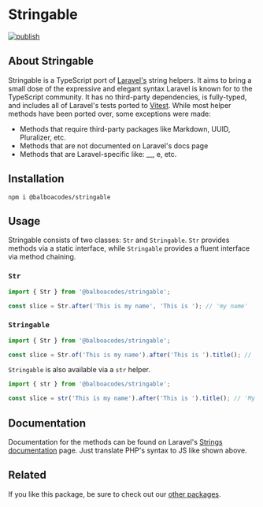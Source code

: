 # Stringable

[![publish](https://github.com/balboacodes/stringable/actions/workflows/publish.yml/badge.svg)](https://github.com/balboacodes/stringable/actions/workflows/publish.yml)

## About Stringable

Stringable is a TypeScript port of [Laravel's](https://github.com/laravel/laravel) string helpers. It aims to bring a small dose of the expressive and elegant syntax Laravel is known for to the TypeScript community. It has no third-party dependencies, is fully-typed, and includes all of Laravel's tests ported to [Vitest](https://github.com/vitest-dev/vitest). While most helper methods have been ported over, some exceptions were made:

- Methods that require third-party packages like Markdown, UUID, Pluralizer, etc.
- Methods that are not documented on Laravel's docs page
- Methods that are Laravel-specific like: \_\_, e, etc.

## Installation

`npm i @balboacodes/stringable`

## Usage

Stringable consists of two classes: `Str` and `Stringable`. `Str` provides methods via a static interface, while `Stringable` provides a fluent interface via method chaining.

### `Str`

```ts
import { Str } from '@balboacodes/stringable';

const slice = Str.after('This is my name', 'This is '); // 'my name'
```

### `Stringable`

```ts
import { Str } from '@balboacodes/stringable';

const slice = Str.of('This is my name').after('This is ').title(); // 'My Name'
```

`Stringable` is also available via a `str` helper.

```ts
import { str } from '@balboacodes/stringable';

const slice = str('This is my name').after('This is ').title(); // 'My Name'
```

## Documentation

Documentation for the methods can be found on Laravel's [Strings documentation](https://laravel.com/docs/12.x/strings) page. Just translate PHP's syntax to JS like shown above.

## Related

If you like this package, be sure to check out our [other packages](https://www.npmjs.com/~balboacodes).
